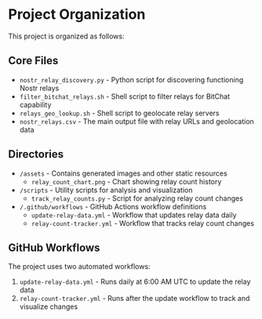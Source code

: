 # Project Organization

This project is organized as follows:

## Core Files
- `nostr_relay_discovery.py` - Python script for discovering functioning Nostr relays
- `filter_bitchat_relays.sh` - Shell script to filter relays for BitChat capability
- `relays_geo_lookup.sh` - Shell script to geolocate relay servers
- `nostr_relays.csv` - The main output file with relay URLs and geolocation data

## Directories
- `/assets` - Contains generated images and other static resources
  - `relay_count_chart.png` - Chart showing relay count history
- `/scripts` - Utility scripts for analysis and visualization
  - `track_relay_counts.py` - Script for analyzing relay count changes
- `/.github/workflows` - GitHub Actions workflow definitions
  - `update-relay-data.yml` - Workflow that updates relay data daily
  - `relay-count-tracker.yml` - Workflow that tracks relay count changes

## GitHub Workflows
The project uses two automated workflows:
1. `update-relay-data.yml` - Runs daily at 6:00 AM UTC to update the relay data
2. `relay-count-tracker.yml` - Runs after the update workflow to track and visualize changes
